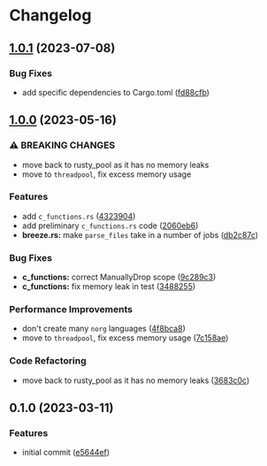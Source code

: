 # Changelog

## [1.0.1](https://github.com/nvim-neorg/ts-breeze/compare/v1.0.0...v1.0.1) (2023-07-08)


### Bug Fixes

* add specific dependencies to Cargo.toml ([fd88cfb](https://github.com/nvim-neorg/ts-breeze/commit/fd88cfb616cbeb281afa053827a75d01eeb0a67c))

## [1.0.0](https://github.com/nvim-neorg/neorg-breeze/compare/v0.1.0...v1.0.0) (2023-05-16)


### ⚠ BREAKING CHANGES

* move back to rusty_pool as it has no memory leaks
* move to `threadpool`, fix excess memory usage

### Features

* add `c_functions.rs` ([4323904](https://github.com/nvim-neorg/neorg-breeze/commit/4323904d73804087229189b557378730b7308e82))
* add preliminary `c_functions.rs` code ([2060eb6](https://github.com/nvim-neorg/neorg-breeze/commit/2060eb6c63388f7a8df635fad8ac769d99ed27f4))
* **breeze.rs:** make `parse_files` take in a number of jobs ([db2c87c](https://github.com/nvim-neorg/neorg-breeze/commit/db2c87c78218b3b4b96e8cc7219701635a1105ec))


### Bug Fixes

* **c_functions:** correct ManuallyDrop scope ([9c289c3](https://github.com/nvim-neorg/neorg-breeze/commit/9c289c3da8f2e7fb65818193b29ab6a51663af2b))
* **c_functions:** fix memory leak in test ([3488255](https://github.com/nvim-neorg/neorg-breeze/commit/34882556a55606f9c34ef9b1e23e50b5c7b2ac34))


### Performance Improvements

* don't create many `norg` languages ([4f8bca8](https://github.com/nvim-neorg/neorg-breeze/commit/4f8bca83e46d9a2e2c45afa115985bf917f2d48d))
* move to `threadpool`, fix excess memory usage ([7c158ae](https://github.com/nvim-neorg/neorg-breeze/commit/7c158ae80677515f73e80ae5bd5b47949687f502))


### Code Refactoring

* move back to rusty_pool as it has no memory leaks ([3683c0c](https://github.com/nvim-neorg/neorg-breeze/commit/3683c0c5619acb02f0e3b23bab61afa4682e0077))

## 0.1.0 (2023-03-11)


### Features

* initial commit ([e5644ef](https://github.com/nvim-neorg/neorg-breeze/commit/e5644efc652520825c235aa239a4ab5519e23a7c))
